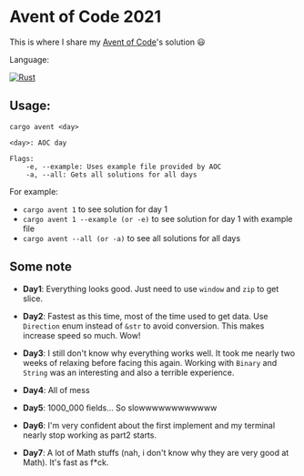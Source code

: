 # Avent of Code 2021

This is where I share my [Avent of Code](https://adventofcode.com)'s solution 😃

Language:

[![Rust](https://img.shields.io/badge/Rust%20and%20nothing%20more-ee7950.svg?style=for-the-badge&logo=rust)](#writteninrust)

## Usage:

```
cargo avent <day>

<day>: AOC day

Flags: 
    -e, --example: Uses example file provided by AOC
    -a, --all: Gets all solutions for all days
```

For example: 

- `cargo avent 1` to see solution for day 1
- `cargo avent 1 --example (or -e)` to see solution for day 1 with example file
- `cargo avent --all (or -a)` to see all solutions for all days

## Some note

- **Day1**: Everything looks good. Just need to use `window` and `zip` to get slice.

- **Day2**: Fastest as this time, most of the time used to get data. Use `Direction` enum instead of `&str` to avoid conversion. This makes increase speed so much. Wow!

- **Day3**: I still don't know why everything works well. It took me nearly two weeks of relaxing before facing this again. Working with `Binary` and `String` was an interesting and also a terrible experience. 

- **Day4**: All of mess

- **Day5**: 1000_000 fields... So slowwwwwwwwwwww

- **Day6**: I'm very confident about the first implement and my terminal nearly stop working as part2 starts.

- **Day7**: A lot of Math stuffs (nah, i don't know why they are very good at Math). It's fast as f*ck.
